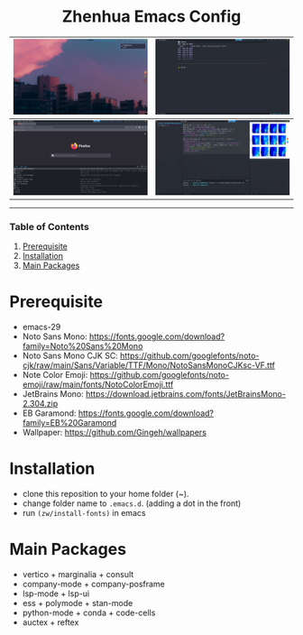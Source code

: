 <div align="center">

# Zhenhua Emacs Config

| ![desktop](./screenshots/desktop.png) | ![agenda](./screenshots/agenda.png) |
|:-------------------------------------:|:-----------------------------------:|
| ![web](./screenshots/web.png)         | ![ide](./screenshots/ide.png)       |

</div>

---

### Table of Contents

1.  [Prerequisite](#prerequisite)
2.  [Installation](#installation)
3.  [Main Packages](#main-packages)

# Prerequisite

-   emacs-29
-   Noto Sans Mono: https://fonts.google.com/download?family=Noto%20Sans%20Mono
-   Noto Sans Mono CJK SC: https://github.com/googlefonts/noto-cjk/raw/main/Sans/Variable/TTF/Mono/NotoSansMonoCJKsc-VF.ttf
-   Note Color Emoji: https://github.com/googlefonts/noto-emoji/raw/main/fonts/NotoColorEmoji.ttf
-   JetBrains Mono: https://download.jetbrains.com/fonts/JetBrainsMono-2.304.zip
-   EB Garamond: https://fonts.google.com/download?family=EB%20Garamond
-   Wallpaper: https://github.com/Gingeh/wallpapers

# Installation

-   clone this reposition to your home folder (~).
-   change folder name to `.emacs.d`. (adding a dot in the front)
-   run `(zw/install-fonts)` in emacs

# Main Packages

- vertico + marginalia + consult
- company-mode + company-posframe
- lsp-mode + lsp-ui
- ess + polymode + stan-mode
- python-mode + conda + code-cells
- auctex + reftex

